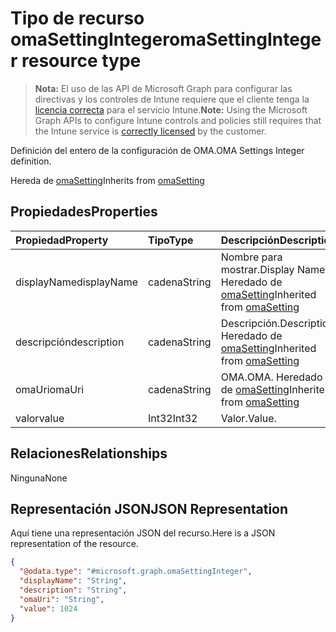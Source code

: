 # <a name="omasettinginteger-resource-type"></a><span data-ttu-id="fbe75-101">Tipo de recurso omaSettingInteger</span><span class="sxs-lookup"><span data-stu-id="fbe75-101">omaSettingInteger resource type</span></span>

> <span data-ttu-id="fbe75-102">**Nota:** El uso de las API de Microsoft Graph para configurar las directivas y los controles de Intune requiere que el cliente tenga la [licencia correcta](https://go.microsoft.com/fwlink/?linkid=839381) para el servicio Intune.</span><span class="sxs-lookup"><span data-stu-id="fbe75-102">**Note:** Using the Microsoft Graph APIs to configure Intune controls and policies still requires that the Intune service is [correctly licensed](https://go.microsoft.com/fwlink/?linkid=839381) by the customer.</span></span>

<span data-ttu-id="fbe75-103">Definición del entero de la configuración de OMA.</span><span class="sxs-lookup"><span data-stu-id="fbe75-103">OMA Settings Integer definition.</span></span>

<span data-ttu-id="fbe75-104">Hereda de [omaSetting](../resources/intune_deviceconfig_omasetting.md)</span><span class="sxs-lookup"><span data-stu-id="fbe75-104">Inherits from [omaSetting](../resources/intune_deviceconfig_omasetting.md)</span></span>

## <a name="properties"></a><span data-ttu-id="fbe75-105">Propiedades</span><span class="sxs-lookup"><span data-stu-id="fbe75-105">Properties</span></span>
|<span data-ttu-id="fbe75-106">Propiedad</span><span class="sxs-lookup"><span data-stu-id="fbe75-106">Property</span></span>|<span data-ttu-id="fbe75-107">Tipo</span><span class="sxs-lookup"><span data-stu-id="fbe75-107">Type</span></span>|<span data-ttu-id="fbe75-108">Descripción</span><span class="sxs-lookup"><span data-stu-id="fbe75-108">Description</span></span>|
|:---|:---|:---|
|<span data-ttu-id="fbe75-109">displayName</span><span class="sxs-lookup"><span data-stu-id="fbe75-109">displayName</span></span>|<span data-ttu-id="fbe75-110">cadena</span><span class="sxs-lookup"><span data-stu-id="fbe75-110">String</span></span>|<span data-ttu-id="fbe75-111">Nombre para mostrar.</span><span class="sxs-lookup"><span data-stu-id="fbe75-111">Display Name</span></span> <span data-ttu-id="fbe75-112">Heredado de [omaSetting](../resources/intune_deviceconfig_omasetting.md)</span><span class="sxs-lookup"><span data-stu-id="fbe75-112">Inherited from [omaSetting](../resources/intune_deviceconfig_omasetting.md)</span></span>|
|<span data-ttu-id="fbe75-113">descripción</span><span class="sxs-lookup"><span data-stu-id="fbe75-113">description</span></span>|<span data-ttu-id="fbe75-114">cadena</span><span class="sxs-lookup"><span data-stu-id="fbe75-114">String</span></span>|<span data-ttu-id="fbe75-115">Descripción.</span><span class="sxs-lookup"><span data-stu-id="fbe75-115">Description.</span></span> <span data-ttu-id="fbe75-116">Heredado de [omaSetting](../resources/intune_deviceconfig_omasetting.md)</span><span class="sxs-lookup"><span data-stu-id="fbe75-116">Inherited from [omaSetting](../resources/intune_deviceconfig_omasetting.md)</span></span>|
|<span data-ttu-id="fbe75-117">omaUri</span><span class="sxs-lookup"><span data-stu-id="fbe75-117">omaUri</span></span>|<span data-ttu-id="fbe75-118">cadena</span><span class="sxs-lookup"><span data-stu-id="fbe75-118">String</span></span>|<span data-ttu-id="fbe75-119">OMA.</span><span class="sxs-lookup"><span data-stu-id="fbe75-119">OMA.</span></span> <span data-ttu-id="fbe75-120">Heredado de [omaSetting](../resources/intune_deviceconfig_omasetting.md)</span><span class="sxs-lookup"><span data-stu-id="fbe75-120">Inherited from [omaSetting](../resources/intune_deviceconfig_omasetting.md)</span></span>|
|<span data-ttu-id="fbe75-121">valor</span><span class="sxs-lookup"><span data-stu-id="fbe75-121">value</span></span>|<span data-ttu-id="fbe75-122">Int32</span><span class="sxs-lookup"><span data-stu-id="fbe75-122">Int32</span></span>|<span data-ttu-id="fbe75-123">Valor.</span><span class="sxs-lookup"><span data-stu-id="fbe75-123">Value.</span></span>|

## <a name="relationships"></a><span data-ttu-id="fbe75-124">Relaciones</span><span class="sxs-lookup"><span data-stu-id="fbe75-124">Relationships</span></span>
<span data-ttu-id="fbe75-125">Ninguna</span><span class="sxs-lookup"><span data-stu-id="fbe75-125">None</span></span>
## <a name="json-representation"></a><span data-ttu-id="fbe75-126">Representación JSON</span><span class="sxs-lookup"><span data-stu-id="fbe75-126">JSON Representation</span></span>
<span data-ttu-id="fbe75-127">Aquí tiene una representación JSON del recurso.</span><span class="sxs-lookup"><span data-stu-id="fbe75-127">Here is a JSON representation of the resource.</span></span>
<!-- {
  "blockType": "resource",
  "keyProperty": "id",
  "@odata.type": "microsoft.graph.omaSettingInteger"
}
-->
``` json
{
  "@odata.type": "#microsoft.graph.omaSettingInteger",
  "displayName": "String",
  "description": "String",
  "omaUri": "String",
  "value": 1024
}
```



